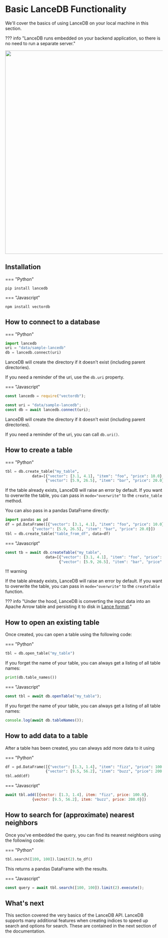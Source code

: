 # Basic LanceDB Functionality

We'll cover the basics of using LanceDB on your local machine in this section.

??? info "LanceDB runs embedded on your backend application, so there is no need to run a separate server."

<img src="../assets/lancedb_embedded_explanation.png" width="650px" />

## Installation

=== "Python"
```shell
pip install lancedb
```

=== "Javascript"
```shell
npm install vectordb
```

## How to connect to a database

=== "Python"
```python
import lancedb
uri = "data/sample-lancedb"
db = lancedb.connect(uri)
```

LanceDB will create the directory if it doesn't exist (including parent directories).

If you need a reminder of the uri, use the `db.uri` property.

=== "Javascript"
```javascript
const lancedb = require("vectordb");

const uri = "data/sample-lancedb";
const db = await lancedb.connect(uri);
```

LanceDB will create the directory if it doesn't exist (including parent directories).

If you need a reminder of the uri, you can call `db.uri()`.

## How to create a table

=== "Python"
```python
tbl = db.create_table("my_table",
            data=[{"vector": [3.1, 4.1], "item": "foo", "price": 10.0},
                  {"vector": [5.9, 26.5], "item": "bar", "price": 20.0}])
```

If the table already exists, LanceDB will raise an error by default.
If you want to overwrite the table, you can pass in `mode="overwrite"`
to the `create_table` method.

You can also pass in a pandas DataFrame directly:
```python
import pandas as pd
df = pd.DataFrame([{"vector": [3.1, 4.1], "item": "foo", "price": 10.0},
            {"vector": [5.9, 26.5], "item": "bar", "price": 20.0}])
tbl = db.create_table("table_from_df", data=df)
```

=== "Javascript"
```javascript
const tb = await db.createTable("my_table",
                  data=[{"vector": [3.1, 4.1], "item": "foo", "price": 10.0},
                        {"vector": [5.9, 26.5], "item": "bar", "price": 20.0}])
```

!!! warning

If the table already exists, LanceDB will raise an error by default.
If you want to overwrite the table, you can pass in `mode="overwrite"`
to the `createTable` function.

??? info "Under the hood, LanceDB is converting the input data into an Apache Arrow table and persisting it to disk in [Lance format](https://www.github.com/lancedb/lance)."

## How to open an existing table

Once created, you can open a table using the following code:

=== "Python"
```python
tbl = db.open_table("my_table")
```

If you forget the name of your table, you can always get a listing of all table names:

```python
print(db.table_names())
```

=== "Javascript"
```javascript
const tbl = await db.openTable("my_table");
```

If you forget the name of your table, you can always get a listing of all table names:

```javascript
console.log(await db.tableNames());
```

## How to add data to a table

After a table has been created, you can always add more data to it using

=== "Python"
```python
df = pd.DataFrame([{"vector": [1.3, 1.4], "item": "fizz", "price": 100.0},
                  {"vector": [9.5, 56.2], "item": "buzz", "price": 200.0}])
tbl.add(df)
```

=== "Javascript"
```javascript
await tbl.add([{vector: [1.3, 1.4], item: "fizz", price: 100.0},
            {vector: [9.5, 56.2], item: "buzz", price: 200.0}])
```

## How to search for (approximate) nearest neighbors

Once you've embedded the query, you can find its nearest neighbors using the following code:

=== "Python"
```python
tbl.search([100, 100]).limit(2).to_df()
```

This returns a pandas DataFrame with the results.

=== "Javascript"
```javascript
const query = await tbl.search([100, 100]).limit(2).execute();
```

## What's next

This section covered the very basics of the LanceDB API.
LanceDB supports many additional features when creating indices to speed up search and options for search.
These are contained in the next section of the documentation.
